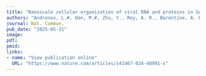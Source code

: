```yaml
---
title: "Nanoscale cellular organization of viral RNA and proteins in SARS-CoV-2 replication organelles"
authors: "Andronov, L.#, Han, M.#, Zhu, Y., Roy, A. R., Barentine, A. E. S., Garhyan, J., Qi, L. S., Moerner, W. E. (#co-first author)"
journal: Nat. Commun.
pub_date: "2025-05-31"
image:
pdf:
pmid:
links:
- name: "View publication online"
  URL: "https://www.nature.com/articles/s41467-024-48991-x"
---
```

